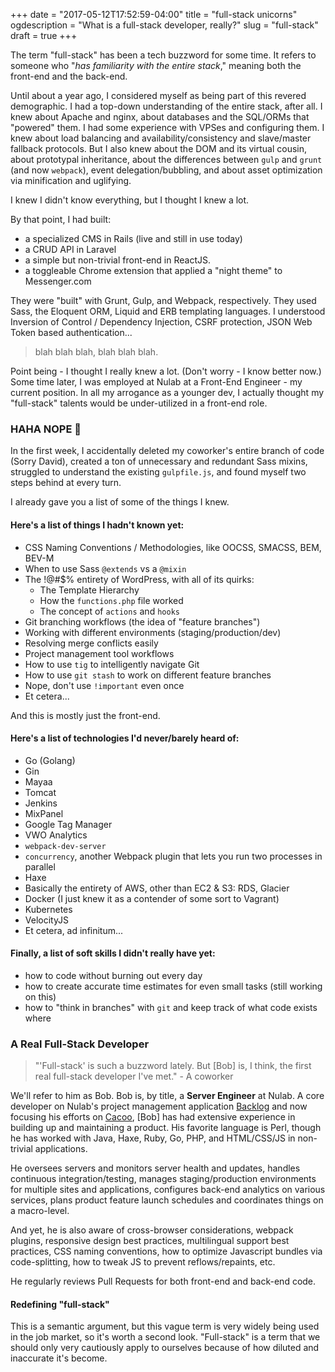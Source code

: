+++
date = "2017-05-12T17:52:59-04:00"
title = "full-stack unicorns"
ogdescription = "What is a full-stack developer, really?"
slug = "full-stack"
draft = true
+++
 
The term "full-stack" has been a tech buzzword for some time. It refers to someone who "*has familiarity with the entire stack*," meaning both the front-end and the back-end.

Until about a year ago, I considered myself as being part of this revered demographic. I had a top-down understanding of the entire stack, after all. I knew about Apache and nginx, about databases and the SQL/ORMs that "powered" them. I had some experience with VPSes and configuring them. I knew about load balancing and availability/consistency and slave/master fallback protocols. But I also knew about the DOM and its virtual cousin, about prototypal inheritance, about the differences between `gulp` and `grunt` (and now `webpack`), event delegation/bubbling, and about asset optimization via minification and uglifying. 

I knew I didn't know everything, but I thought I knew a lot. 

By that point, I had built:

- a specialized CMS in Rails (live and still in use today)
- a CRUD API in Laravel
- a simple but non-trivial front-end in ReactJS. 
- a toggleable Chrome extension that applied a "night theme" to Messenger.com

They were "built" with Grunt, Gulp, and Webpack, respectively. They used Sass, the Eloquent ORM, Liquid and ERB templating languages. I understood Inversion of Control / Dependency Injection, CSRF protection, JSON Web Token based authentication...

> blah blah blah, blah blah blah. 

Point being - I thought I really knew a lot. (Don't worry - I know better now.) Some time later, I was employed at Nulab at a Front-End Engineer - my current position. In all my arrogance as a younger dev, I actually thought my "full-stack" talents would be under-utilized in a front-end role.

### HAHA NOPE :poop:

In the first week, I accidentally deleted my coworker's entire branch of code (Sorry David), created a ton of unnecessary and redundant Sass mixins, struggled to understand the existing `gulpfile.js`, and found myself two steps behind at every turn.

I already gave you a list of some of the things I knew. 

#### Here's a list of things I hadn't known yet:

- CSS Naming Conventions / Methodologies, like OOCSS, SMACSS, BEM, BEV-M
- When to use Sass `@extends` vs a `@mixin`
- The !@#$% entirety of WordPress, with all of its quirks:
  - The Template Hierarchy
  - How the `functions.php` file worked
  - The concept of `actions` and `hooks`
- Git branching workflows (the idea of "feature branches")
- Working with different environments (staging/production/dev)
- Resolving merge conflicts easily
- Project management tool workflows
- How to use `tig` to intelligently navigate Git
- How to use `git stash` to work on different feature branches
- Nope, don't use `!important` even once
- Et cetera...

And this is mostly just the front-end. 

#### Here's a list of technologies I'd never/barely heard of:
- Go (Golang) 
- Gin
- Mayaa
- Tomcat
- Jenkins
- MixPanel
- Google Tag Manager 
- VWO Analytics
- `webpack-dev-server`
- `concurrency`, another Webpack plugin that lets you run two processes in parallel
- Haxe
- Basically the entirety of AWS, other than EC2 & S3: RDS, Glacier
- Docker (I just knew it as a contender of some sort to Vagrant)
- Kubernetes
- VelocityJS
- Et cetera, ad infinitum...

#### Finally, a list of soft skills I didn't really have yet:
- how to code without burning out every day
- how to create accurate time estimates for even small tasks (still working on this)
- how to "think in branches" with `git` and keep track of what code exists where

### A Real Full-Stack Developer

> "'Full-stack' is such a buzzword lately. But [Bob] is, I think, the first real full-stack developer I've met." - A coworker

We'll refer to him as Bob. Bob is, by title, a **Server Engineer** at Nulab. A core developer on Nulab's project management application [Backlog](https://backlogtool.com) and now focusing his efforts on [Cacoo](https://cacoo.com), [Bob] has had extensive experience in building up and maintaining a product. His favorite language is Perl, though he has worked with Java, Haxe, Ruby, Go, PHP, and HTML/CSS/JS in non-trivial applications.

He oversees servers and monitors server health and updates, handles continuous integration/testing, manages staging/production environments for multiple sites and applications, configures back-end analytics on various services, plans product feature launch schedules and coordinates things on a macro-level.

And yet, he is also aware of cross-browser considerations, webpack plugins, responsive design best practices, multilingual support best practices, CSS naming conventions, how to optimize Javascript bundles via code-splitting, how to tweak JS to prevent reflows/repaints, etc.

He regularly reviews Pull Requests for both front-end and back-end code.

#### Redefining "full-stack"

This is a semantic argument, but this vague term is very widely being used in the job market, so it's worth a second look. "Full-stack" is a term that we should only very cautiously apply to ourselves because of how diluted and inaccurate it's become. 
